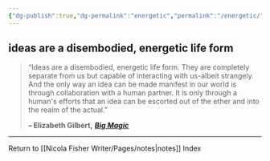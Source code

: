 ```yaml
---
{"dg-publish":true,"dg-permalink":"energetic","permalink":"/energetic/","dgPassFrontmatter":true,"created":"","updated":""}
---
```



## ideas are a disembodied, energetic life form

> “Ideas are a disembodied, energetic life form. They are completely separate from us but capable of interacting with us-albeit strangely. And the only way an idea can be made manifest in our world is through collaboration with a human partner. It is only through a human's efforts that an idea can be escorted out of the ether and into the realm of the actual.”
> 
> **– Elizabeth Gilbert,** _[**Big Magic**](https://londonwriterssalon.us4.list-manage.com/track/click?u=8b047263967451488070a8ad0&id=0db3b488c3&e=bc5cbc9b90)_

---

Return to [[Nicola Fisher Writer/Pages/notes\|notes]] Index